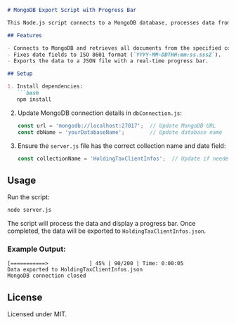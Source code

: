 ```md
# MongoDB Export Script with Progress Bar

This Node.js script connects to a MongoDB database, processes data from the `HoldingTaxClientInfos` collection to fix date formats, and exports the data as `HoldingTaxClientInfos.json`. A progress bar is displayed during the export.

## Features

- Connects to MongoDB and retrieves all documents from the specified collection.
- Fixes date fields to ISO 8601 format (`YYYY-MM-DDTHH:mm:ss.sssZ`).
- Exports the data to a JSON file with a real-time progress bar.

## Setup

1. Install dependencies:
   ```bash
   npm install
   ```

2. Update MongoDB connection details in `dbConnection.js`:
   ```js
   const url = 'mongodb://localhost:27017';  // Update MongoDB URL
   const dbName = 'yourDatabaseName';        // Update database name
   ```

3. Ensure the `server.js` file has the correct collection name and date field:
   ```js
   const collectionName = 'HoldingTaxClientInfos';  // Update if needed
   ```

## Usage

Run the script:
```bash
node server.js
```

The script will process the data and display a progress bar. Once completed, the data will be exported to `HoldingTaxClientInfos.json`.

### Example Output:
```
[===========>             ] 45% | 90/200 | Time: 0:00:05
Data exported to HoldingTaxClientInfos.json
MongoDB connection closed
```

## License

Licensed under MIT.
```
